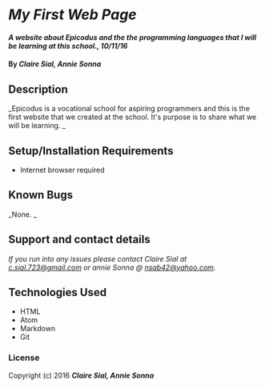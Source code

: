 # _My First Web Page_

#### _A website about Epicodus and the the programming languages that I will be learning at this school., 10/11/16_

#### By _**Claire Sial, Annie Sonna**_

## Description

_Epicodus is a vocational school for aspiring programmers and this is the first website that we created at the school. It's purpose is to share what we will be learning. _

## Setup/Installation Requirements

* Internet browser required

## Known Bugs

_None. _

## Support and contact details

_If you run into any issues please contact Claire Sial at c.sial.723@gmail.com or annie Sonna @ nsab42@yahoo.com._

## Technologies Used

* HTML
* Atom
* Markdown
* Git

### License

Copyright (c) 2016 **_Claire Sial, Annie Sonna_**
